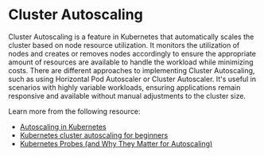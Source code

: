 # Cluster Autoscaling

Cluster Autoscaling is a feature in Kubernetes that automatically scales the cluster based on node resource utilization. It monitors the utilization of nodes and creates or removes nodes accordingly to ensure the appropriate amount of resources are available to handle the workload while minimizing costs. There are different approaches to implementing Cluster Autoscaling, such as using Horizontal Pod Autoscaler or Cluster Autoscaler. It's useful in scenarios with highly variable workloads, ensuring applications remain responsive and available without manual adjustments to the cluster size.

Learn more from the following resource:

- [Autoscaling in Kubernetes](https://kubernetes.io/blog/2016/07/autoscaling-in-kubernetes/)
- [Kubernetes cluster autoscaling for beginners](https://www.youtube.com/watch?v=jM36M39MA3I)
- [Kubernetes Probes (and Why They Matter for Autoscaling)](https://thenewstack.io/kubernetes-probes-and-why-they-matter-for-autoscaling/)
